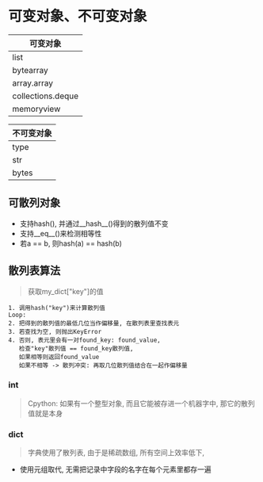 # 可变对象、不可变对象

可变对象|
---|
list|
bytearray|
array.array|
collections.deque|
memoryview|


不可变对象|
---|
type|
str|
bytes|


## 可散列对象
* 支持hash(), 并通过__hash__()得到的散列值不变
* 支持__eq__()来检测相等性
* 若a == b, 则hash(a) == hash(b)

## 散列表算法
> 获取my_dict["key"]的值

```
1. 调用hash("key")来计算散列值
Loop:
2. 把得到的散列值的最低几位当作偏移量, 在散列表里查找表元
3. 若查找为空, 则抛出KeyError
4. 否则, 表元里会有一对found_key: found_value,
   检查"key"散列值 == found_key散列值, 
   如果相等则返回found_value
   如果不相等 -> 散列冲突: 再取几位散列值结合在一起作偏移量
```

### int

> Cpython: 如果有一个整型对象, 而且它能被存进一个机器字中, 那它的散列值就是本身


### dict

> 字典使用了散列表, 由于是稀疏数组, 所有空间上效率低下,

* 使用元组取代, 无需把记录中字段的名字在每个元素里都存一遍

